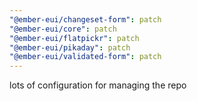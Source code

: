 ```yaml
---
"@ember-eui/changeset-form": patch
"@ember-eui/core": patch
"@ember-eui/flatpickr": patch
"@ember-eui/pikaday": patch
"@ember-eui/validated-form": patch
---
```


lots of configuration for managing the repo

